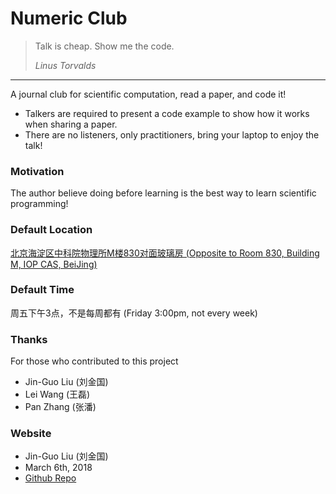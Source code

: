 # Numeric Club

> Talk is cheap. Show me the code.
>
> <footer class="blockquote-footer"><cite title="Source Title">Linus Torvalds</cite></footer>

<hr>
A journal club for scientific computation, read a paper, and code it!

* Talkers are required to present a code example to show how it works when sharing a paper.
* There are no listeners, only practitioners, bring your laptop to enjoy the talk!

### Motivation
The author believe doing before learning is the best way to learn scientific programming!

### Default Location
[北京海淀区中科院物理所M楼830对面玻璃房 (Opposite to Room 830, Building M, IOP CAS, BeiJing)](https://j.map.baidu.com/n4Z5O)

### Default Time
周五下午3点，不是每周都有 (Friday 3:00pm, not every week)

### Thanks
For those who contributed to this project

* Jin-Guo Liu (刘金国)
* Lei Wang (王磊)
* Pan Zhang (张潘)

### Website
* Jin-Guo Liu (刘金国)
* March 6th, 2018
* [Github Repo](https://github.com/GiggleLiu/numericclub)
